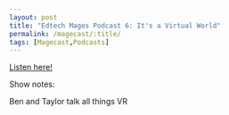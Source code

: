 ```yaml
---
layout: post
title: "Edtech Mages Podcast 6: It's a Virtual World"
permalink: /magecast/:title/
tags: [Magecast,Podcasts]
---
```

[Listen here!](https://www.edtechmage.com/edtech-mages-podcast/2018/3/22/episode-6-its-a-virtual-world)

Show notes:

Ben and Taylor talk all things VR